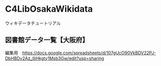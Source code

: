 # C4LibOsakaWikidata
ウィキデータチュートリアル

## 図書館データ一覧【大阪府】
編集用　https://docs.google.com/spreadsheets/d/107gUcO90VkBDV22PJ-DbHBDy2Az_IIjHkgty1Msb3Gw/edit?usp=sharing


